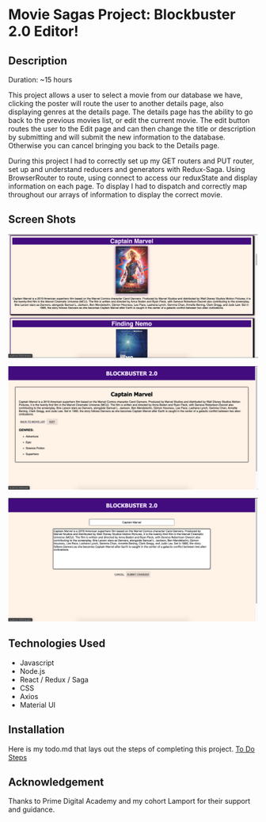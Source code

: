 # Movie Sagas Project: Blockbuster 2.0 Editor!

## Description
Duration: ~15 hours

This project allows a user to select a movie from our database we have, clicking the poster will route the user to another details page, also displaying genres at the details page. The details page has the ability to go back to the previous movies list, or edit the current movie. The edit button routes the user to the Edit page and can then change the title or description by submitting and will submit the new information to the database. Otherwise you can cancel bringing you back to the Details page. 

During this project I had to correctly set up my GET routers and PUT router, set up and understand reducers and generators with Redux-Saga. Using BrowserRouter to route, using connect to access our reduxState and display information on each page. To display I had to dispatch and correctly map throughout our arrays of information to display the correct movie.

## Screen Shots
![](images/movieList.PNG)

![](images/details.PNG)

![](images/edit.PNG)

## Technologies Used
* Javascript
* Node.js
* React / Redux / Saga
* CSS
* Axios
* Material UI

## Installation
Here is my todo.md that lays out the steps of completing this project.
[To Do Steps](https://github.com/mshaokee/movie-sagas/blob/master/INSTRUCTIONS.md)

## Acknowledgement
Thanks to Prime Digital Academy and my cohort Lamport for their support and guidance. 
